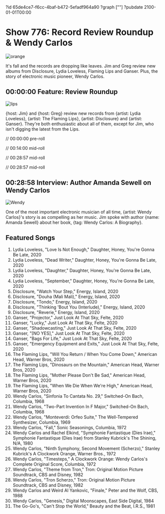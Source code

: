 ?id 65de4ce7-f6cc-4baf-b472-5efadf964a90
?graph [""]
?pubdate 2100-01-01T00:00
# Show 776: Record Review Roundup & Wendy Carlos


![orange](https://static.soundopinions.org/images/2020/copy.jpeg)


It's fall and the records are dropping like leaves. Jim and Greg review new albums from Disclosure, Lydia Loveless, Flaming Lips and Ganser. Plus, the story of electronic music pioneer, Wendy Carlos.


## 00:00:00 Feature: Review Roundup

![lips](https://static.soundopinions.org/images/2020/424ab6de-8694-49b5-97bd-192c5a5ed800.png)

{host: Jim} and {host: Greg} review new records from {artist: Lydia Loveless}, {artist: The Flaming Lips}, {artist: Disclosure} and {artist: Ganser}. They're both enthusiastic about all of them, except for Jim, who isn't digging the latest from the Lips.

// 00:00:00 pre-roll

// 00:14:00 mid-roll 

// 00:28:57 mid-roll

// 00:28:57 mid-roll

## 00:28:58 Interview: Author Amanda Sewell on Wendy Carlos

![Wendy](https://static.soundopinions.org/images/2020/01809296-6507-4ebc-a8e4-f96638725438.jpeg)

One of the most important electronic musician of all time, {artist: Wendy Carlos}'s story is as compelling as her music. Jim spoke with author {name: Amanda Sewell} about her book, {tag: Wendy Carlos: A Biography}.

## Featured Songs

1. Lydia Loveless, "Love Is Not Enough," Daughter, Honey, You're Gonna Be Late, 2020
1. Lydia Loveless, "Dead Writer," Daughter, Honey, You're Gonna Be Late, 2020
1. Lydia Loveless, "Daughter," Daughter, Honey, You're Gonna Be Late, 2020
1. Lydia Loveless, "September," Daughter, Honey, You're Gonna Be Late, 2020
1. Disclosure, "Watch Your Step," Energy, Island, 2020
1. Disclosure, "Douha (Mali Mali)," Energy, Island, 2020
1. Disclosure, "Tondo," Energy, Island, 2020
1. Disclosure, "Thinking 'Bout You (Interlude)," Energy, Island, 2020
1. Disclosure, "Reverie," Energy, Island, 2020
1. Ganser, "Projector," Just Look At That Sky, Felte, 2020
1. Ganser, "Lucky," Just Look At That Sky, Felte, 2020
1. Ganser, "Shadowcasting," Just Look At That Sky, Felte, 2020
1. Ganser, "[NO YES]," Just Look At That Sky, Felte, 2020
1. Ganser, "Bags For Life," Just Look At That Sky, Felte, 2020
1. Ganser, "Emergency Equipment and Exits," Just Look At That Sky, Felte, 2020
1. The Flaming Lips, "Will You Return / When You Come Down," American Head, Warner Bros, 2020
1. The Flaming Lips, "Dinosaurs on the Mountain," American Head, Warner Bros, 2020
1. The Flaming Lips, "Mother Please Don't Be Sad," American Head, Warner Bros, 2020
1. The Flaming Lips, "When We Die When We're High," American Head, Warner Bros, 2020
1. Wendy Carlos, "Sinfonia To Cantata No. 29," Switched-On Bach, Columbia, 1968
1. Wendy Carlos, "Two-Part Invention In F Major," Switched-On Bach, Columbia, 1968
1. Wendy Carlos, "Monteverdi: Orfeo Suite," The Well-Tempered Synthesizer, Columbia, 1969
1. Wendy Carlos, "Fall," Sonic Seasonings, Columbia, 1972
1. Wendy Carlos and Rachel Elkind, "Symphonie Fantastique (Dies Irae)," Symphonie Fantastique (Dies Irae) from Stanley Kubrick's The Shining, N/A, 1980
1. Wendy Carlos, "Ninth Symphony, Second Movement (Scherzo)," Stanley Kubrick's A Clockwork Orange, Warner Bros., 1972
1. Wendy Carlos, "Timesteps," A Clockwork Orange: Wendy Carlos's Complete Original Score, Columbia, 1972
1. Wendy Carlos, "Theme from Tron," Tron: Original Motion Picture Soundtrack, CBS and Disney, 1982
1. Wendy Carlos, "Tron Scherzo," Tron: Original Motion Picture Soundtrack, CBS and Disney, 1982
1. Wendy Carlos and Weird Al Yankovic, "Finale," Peter and the Wolf, CBS, 1988
1. Wendy Carlos, "Genesis," Digital Moonscapes, East Side Digital, 1984
1. The Go-Go's, "Can't Stop the World," Beauty and the Beat, I.R.S., 1981